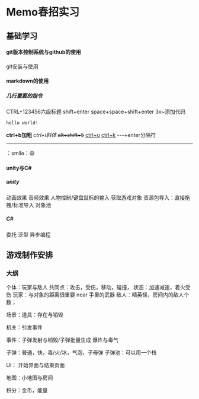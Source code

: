 # Memo春招实习

## 基础学习

#### git版本控制系统与github的使用

git安装与使用

#### markdown的使用

##### 几行重要的指令

CTRL+123456六级标题
shift+enter      space+space+shift+enter
3x~添加代码

~~~C
hello world!
~~~

**ctrl+b加粗**
*ctrl+i斜体*
~~alt+shift+5~~
<u>ctrl+u</u>
[ctrl+k](链接)
---+enter分隔符

---

：smile：:smile:

#### unity与C#

##### unity

动画效果
音频效果
人物控制/键盘鼠标的输入
获取游戏对象
资源包导入：直接拖拽/标准导入
对象池

##### C#

委托
泛型
异步编程

## 游戏制作安排

### 大纲

个体：玩家与敌人
共同点：攻击，受伤，移动，碰撞，
                状态：加速减速，着火受伤
玩家：与对象的距离很重要 near
            手里的武器
敌人：精英怪，房间内的敌人个数；

场景：道具：存在与销毁

机关：引发事件

事件：子弹发射与销毁/子弹批量生成
 		   爆炸与毒气

子弹：普通，快，毒/火/冰，气泡，子母弹
子弹池：可以用一个栈

UI：    开始界面与结束页面     

地图：小地图与房间

积分：金币，能量

